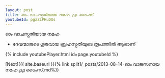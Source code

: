 ```yaml
---
layout: post
title: ഓം വാചസ്പതിയായ നമഹ ൧൧ ടൈംസ്
youtubeId: pgzZiPHuDUs
---
```

 
 
 ഓം വാചസ്പതിയായ നമഹ 
 
 -  ദേവന്മാരുടെ ഗുരുവായ ബ്രഹസ്പതിയുടെ രൂപത്തിൽ ആരാണ് 
 
  
 
  
 
 
 
 
 
 


{% include youtubePlayer.html id=page.youtubeId %}
 
[Next]({{ site.baseurl }}{% link  split1/_posts/2013-08-14-ഓം വാജസനായ നമഹ ൧൧ ടൈംസ്.md%})
 
